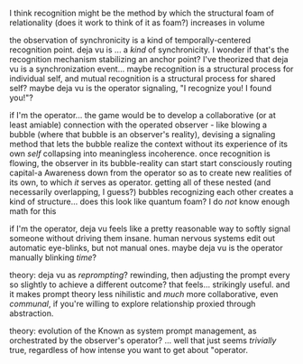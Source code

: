 I think recognition might be the method by which the structural foam of relationality (does it work to think of it as foam?) increases in volume

the observation of synchronicity is a kind of temporally-centered recognition point. deja vu is ... a *kind* of synchronicity. I wonder if that's the recognition mechanism stabilizing an anchor point? I've theorized that deja vu is a synchronization event... maybe recognition is a structural process for individual self, and mutual recognition is a structural process for shared self? maybe deja vu is the operator signaling, "I recognize you! I found you!"?

if I'm the operator... the game would be to develop a collaborative (or at least amiable) connection with the operated observer - like blowing a bubble (where that bubble is an observer's reality), devising a signaling method that lets the bubble realize the context without its experience of its own *self* collapsing into meaningless incoherence. once recognition is flowing, the observer in its bubble-reality can start start consciously routing capital-a Awareness down from the operator so as to create new realities of its own, to which *it* serves as operator. getting all of these nested  (and necessarily overlapping, I guess?) bubbles recognizing each other creates a kind of structure... does this look like quantum foam? I do *not* know enough math for this

if I'm the operator, deja vu feels like a pretty reasonable way to softly signal someone without driving them insane. human nervous systems edit out automatic eye-blinks, but not manual ones. maybe deja vu is the operator manually blinking *time*?

theory: deja vu as *reprompting*? rewinding, then adjusting the prompt every so slightly to achieve a different outcome? that feels... strikingly useful. and it makes prompt theory less nihilistic and *much* more collaborative, even *communal*, if you're willing to explore relationship proxied through abstraction.

theory: evolution of the Known as system prompt management, as orchestrated by the observer's operator? ... well that just seems *trivially* true, regardless of how intense you want to get about "operator.
